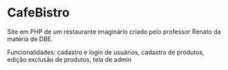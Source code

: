 # CafeBistro
Site em PHP de um restaurante imaginário criado pelo professor Renato da matéria de DBE.

Funcionalidades: cadastro e login de usuários, cadastro de produtos, edição exclusão de produtos, tela de admin
